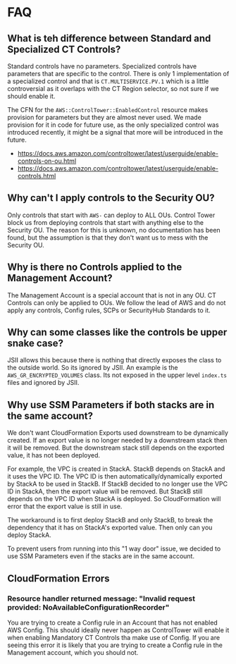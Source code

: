# FAQ

## What is teh difference between Standard and Specialized CT Controls?
 
Standard controls have no parameters. Specialized controls have parameters that are specific to the control. There is 
only 1 implementation of a specialized control and that is `CT.MULTISERVICE.PV.1` which is a little controversial as it
overlaps with the CT Region selector, so not sure if we should enable it. 

The CFN for the `AWS::ControlTower::EnabledControl` resource makes provision for parameters but they are almost never 
used. We made provision for it in code for future use, as the only specialized control was introduced recently, it 
might be a signal that more will be introduced in the future.

- https://docs.aws.amazon.com/controltower/latest/userguide/enable-controls-on-ou.html
- https://docs.aws.amazon.com/controltower/latest/userguide/enable-controls.html

## Why can't I apply controls to the Security OU? 

Only controls that start with `AWS-` can deploy to ALL OUs. Control Tower block us from deploying controls that start 
with anything else to the Security OU. The reason for this is unknown, no documentation has been found, but the 
assumption is that they don't want us to mess with the Security OU.

## Why is there no Controls applied to the Management Account? 

The Management Account is a special account that is not in any OU. CT Controls can only be applied to OUs. We follow
the lead of AWS and do not apply any controls, Config rules, SCPs or SecurityHub Standards to it.

## Why can some classes like the controls be upper snake case?
JSII allows this because there is nothing that directly exposes the class to the outside world. So its ignored by JSII. 
An example is the `AWS_GR_ENCRYPTED_VOLUMES` class. Its not exposed in the upper level `index.ts` files and ignored by
JSII.

## Why use SSM Parameters if both stacks are in the same account?
We don't want CloudFormation Exports used downstream to be dynamically created. If an export value is no longer needed
by a downstream stack then it will be removed. But the downstream stack still depends on the exported value, it has not
been deployed. 

For example, the VPC is created in StackA. StackB depends on StackA and it uses the VPC ID. The VPC ID is then 
automatically/dynamically exported by StackA to be used in StackB. If StackB decided to no longer use the VPC ID in
StackA, then the export value will be removed. But StackB still depends on the VPC ID when StackA is deployed. So
CloudFormation will error that the export value is still in use. 

The workaround is to first deploy StackB and only StackB, to break the dependency that it has on StackA's exported 
value. Then only can you deploy StackA.

To prevent users from running into this "1 way door" issue, we decided to use SSM Parameters even if the stacks are 
in the same account.


## CloudFormation Errors

### Resource handler returned message: "Invalid request provided: NoAvailableConfigurationRecorder"

You are trying to create a Config rule in an Account that has not enabled AWS Config. This should ideally never happen
as ControlTower will enable it when enabling Mandatory CT Controls tha make use of Config. If you are seeing this error
it is likely that you are trying to create a Config rule in the Management account, which you should not.

